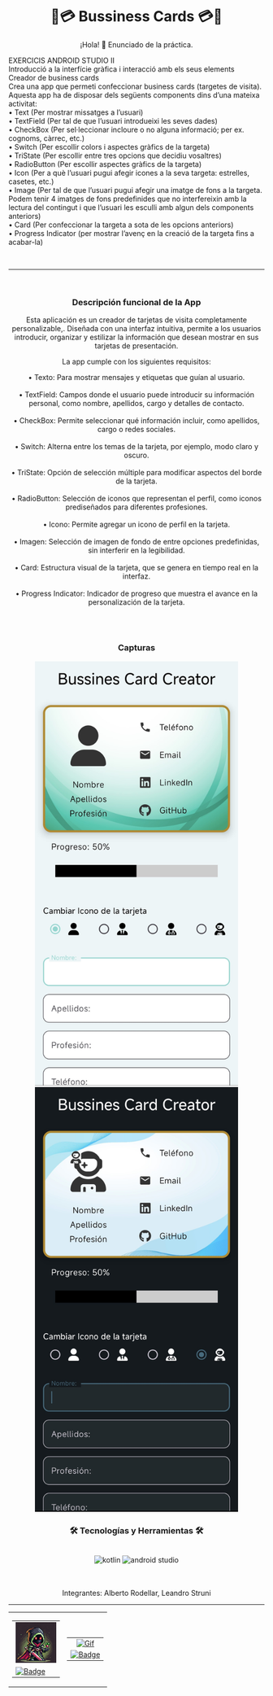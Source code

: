 <div align="center">

# 💸💳 Bussiness Cards 💳💸

¡Hola! 👋
Enunciado de la práctica.

<p align="left">
 EXERCICIS ANDROID STUDIO II</br>
Introducció a la interfície gràfica i interacció amb els seus elements</br>
 Creador de business cards</br>
Crea una app que permeti confeccionar business cards (targetes de visita).</br>
Aquesta app ha de disposar dels següents components dins d’una mateixa activitat:</br>
• Text (Per mostrar missatges a l’usuari)</br>
• TextField (Per tal de que l’usuari introdueixi les seves dades)</br>
• CheckBox (Per sel·leccionar incloure o no alguna informació; per ex. cognoms,
càrrec, etc.)</br>
• Switch (Per escollir colors i aspectes gràfics de la targeta)</br>
• TriState (Per escollir entre tres opcions que decidiu vosaltres)</br>
• RadioButton (Per escollir aspectes gràfics de la targeta)</br>
• Icon (Per a què l’usuari pugui afegir icones a la seva targeta: estrelles, casetes, etc.)</br>
• Image (Per tal de que l’usuari pugui afegir una imatge de fons a la targeta. Podem
tenir 4 imatges de fons predefinides que no interfereixin amb la lectura del contingut i
que l’usuari les esculli amb algun dels components anteriors)</br>
• Card (Per confeccionar la targeta a sota de les opcions anteriors)</br>
• Progress Indicator (per mostrar l’avenç en la creació de la targeta fins a acabar-la)</br>
   
</p>


</br>


---

</br>

### **Descripción funcional de la App** 


<p>
Esta aplicación es un creador de tarjetas de visita completamente personalizable,. Diseñada con una interfaz intuitiva, permite a los usuarios introducir, organizar y estilizar la información que desean mostrar en sus tarjetas de presentación.</br>
</p>
<p>
 La app cumple con los siguientes requisitos:</br>

• Texto: Para mostrar mensajes y etiquetas que guían al usuario.</br>
</br>
• TextField: Campos donde el usuario puede introducir su información personal, como nombre, apellidos, cargo y detalles de contacto.</br>
</br>
• CheckBox: Permite seleccionar qué información incluir, como apellidos, cargo o redes sociales.</br>
</br>
• Switch: Alterna entre los temas de la tarjeta, por ejemplo, modo claro y oscuro.</br>
</br>
• TriState: Opción de selección múltiple para modificar aspectos del borde de la tarjeta.</br>
</br>
• RadioButton: Selección de iconos que representan el perfil, como iconos prediseñados para diferentes profesiones.</br>
</br>
• Icono: Permite agregar un icono de perfil en la tarjeta.</br>
</br>
• Imagen: Selección de imagen de fondo de entre opciones predefinidas, sin interferir en la legibilidad.</br>
</br>
• Card: Estructura visual de la tarjeta, que se genera en tiempo real en la interfaz.</br>
</br>
• Progress Indicator: Indicador de progreso que muestra el avance en la personalización de la tarjeta.</br>
</br>
</p>
</br>

### **Capturas** 

<div align="center">
  <img src="app/src/main/res/drawable/print_readme_1.jpg" alt="Captura_1" width="400"/>
  <img src="app/src/main/res/drawable/print_readme_2.jpg" alt="Captura_2" width="400"/>
</div>


### 🛠️ Tecnologías y Herramientas 🛠️

</br>

<img alt="kotlin" src="https://user-images.githubusercontent.com/25181517/185062810-7ee0c3d2-17f2-4a98-9d8a-a9576947692b.png" width="80"/>  
<img alt="android studio" src="https://user-images.githubusercontent.com/25181517/192108895-20dc3343-43e3-4a54-a90e-13a4abbc57b9.png" width="80"/><br><br><br>


<p>
  Integrantes:
  Alberto Rodellar,
  Leandro Struni</br>
</p>

***


<table align="center">
  <tr>
    <td>
      <table align="center">
        <tr>
          <td align="center">
            <a href="https://github.com/LeanEmanuel">
              <img src="https://github.com/LeanEmanuel/Images/blob/main/Leandro.png" alt="Mini Leandro" width="80">
            </a>
          </td>
        </tr>
        <tr>
          <td>
            <a href="https://github.com/LeanEmanuel">
              <img src="https://img.shields.io/badge/LeanEmanuel-Git?style=flat&logo=github&logoColor=white&labelColor=black&color=50e520&label=GitHub" alt="Badge">
            </a>
          </td>
        </tr>
      </table>
    </td>
    <td>
      <table align="center">
        <tr>
          <td align="center">
            <a href="https://github.com/AlbertoRodellar">
              <img src="https://media.tenor.com/33I1sOQI3V4AAAAi/heimerdinger.gif" alt="Gif" width="80">
            </a>
          </td>
        </tr>
        <tr>
          <td>
            <a href="https://github.com/AlbertoRodellar">
              <img src="https://img.shields.io/badge/AlbertoRodellar-Git?style=flat&logo=github&logoColor=white&labelColor=black&color=50e520&label=GitHub" alt="Badge">
            </a>
          </td>
        </tr>
      </table>
    </td>
  </tr>
</table>
 

<!-- Logo GitHub -->

</div>
